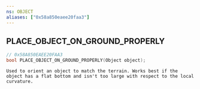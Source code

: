 ```yaml
---
ns: OBJECT
aliases: ["0x58a850eaee20faa3"]
---
```

## PLACE_OBJECT_ON_GROUND_PROPERLY

```c
// 0x58A850EAEE20FAA3
bool PLACE_OBJECT_ON_GROUND_PROPERLY(Object object);
```

```
Used to orient an object to match the terrain. Works best if the object has a flat bottom and isn't too large with respect to the local curvature.
```
